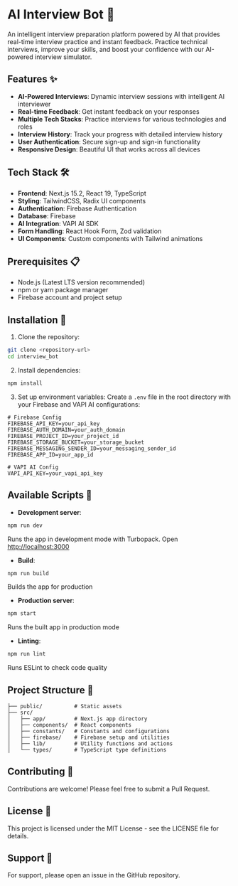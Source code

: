 # AI Interview Bot 🤖

An intelligent interview preparation platform powered by AI that provides real-time interview practice and instant feedback. Practice technical interviews, improve your skills, and boost your confidence with our AI-powered interview simulator.

## Features ✨

- **AI-Powered Interviews**: Dynamic interview sessions with intelligent AI interviewer
- **Real-time Feedback**: Get instant feedback on your responses
- **Multiple Tech Stacks**: Practice interviews for various technologies and roles
- **Interview History**: Track your progress with detailed interview history
- **User Authentication**: Secure sign-up and sign-in functionality
- **Responsive Design**: Beautiful UI that works across all devices

## Tech Stack 🛠️

- **Frontend**: Next.js 15.2, React 19, TypeScript
- **Styling**: TailwindCSS, Radix UI components
- **Authentication**: Firebase Authentication
- **Database**: Firebase
- **AI Integration**: VAPI AI SDK
- **Form Handling**: React Hook Form, Zod validation
- **UI Components**: Custom components with Tailwind animations

## Prerequisites 📋

- Node.js (Latest LTS version recommended)
- npm or yarn package manager
- Firebase account and project setup

## Installation 🚀

1. Clone the repository:
```bash
git clone <repository-url>
cd interview_bot
```

2. Install dependencies:
```bash
npm install
```

3. Set up environment variables:
Create a `.env` file in the root directory with your Firebase and VAPI AI configurations:

```env
# Firebase Config
FIREBASE_API_KEY=your_api_key
FIREBASE_AUTH_DOMAIN=your_auth_domain
FIREBASE_PROJECT_ID=your_project_id
FIREBASE_STORAGE_BUCKET=your_storage_bucket
FIREBASE_MESSAGING_SENDER_ID=your_messaging_sender_id
FIREBASE_APP_ID=your_app_id

# VAPI AI Config
VAPI_API_KEY=your_vapi_api_key
```

## Available Scripts 📜

- **Development server**:
```bash
npm run dev
```
Runs the app in development mode with Turbopack. Open [http://localhost:3000](http://localhost:3000)

- **Build**:
```bash
npm run build
```
Builds the app for production

- **Production server**:
```bash
npm start
```
Runs the built app in production mode

- **Linting**:
```bash
npm run lint
```
Runs ESLint to check code quality

## Project Structure 📁

```
├── public/          # Static assets
├── src/
│   ├── app/         # Next.js app directory
│   ├── components/  # React components
│   ├── constants/   # Constants and configurations
│   ├── firebase/    # Firebase setup and utilities
│   ├── lib/         # Utility functions and actions
│   └── types/       # TypeScript type definitions
```

## Contributing 🤝

Contributions are welcome! Please feel free to submit a Pull Request.

## License 📄

This project is licensed under the MIT License - see the LICENSE file for details.

## Support 💬

For support, please open an issue in the GitHub repository.
